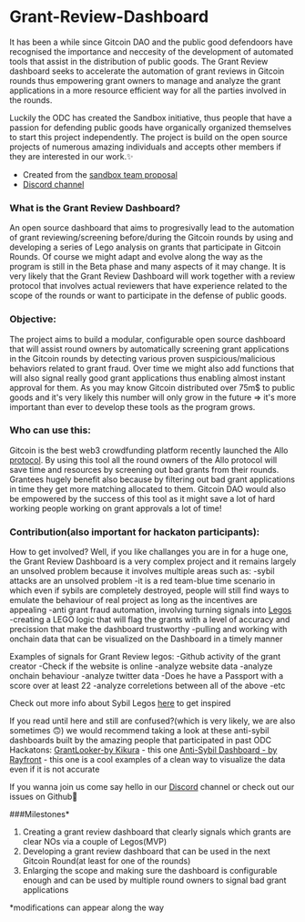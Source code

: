 # Grant-Review-Dashboard

It has been a while since Gitcoin DAO and the public good defendoors have recognised the importance and neccesity of the development of automated tools that assist in the distribution of public goods. The Grant Review dashboard seeks to accelerate the automation of grant reviews in Gitcoin rounds thus empowering grant owners to manage and analyze the grant applications in a more resource efficient way for all the parties involved in the rounds. 

Luckily the ODC has created the Sandbox initiative, thus people that have a passion for defending public goods have organically organized themselves to start this project independently. The project is build on the open source projects of numerous amazing individuals and accepts other members if they are interested in our work.✨ 

- Created from the [sandbox team proposal](https://forum.opendatacommunity.org/t/sandbox-team-proposal/30/2)
- [Discord channel](https://discord.com/channels/1037443230993743902/1087749094207930389)

### What is the Grant Review Dashboard?  

An open source dashboard that aims to progresivally lead to the automation of grant reviewing/screening before/during the Gitcoin rounds by using and developing a series of Lego analysis on grants that participate in Gitcoin Rounds. Of course we might adapt and evolve along the way as the program is still in the Beta phase and many aspects of it may change. It is very likely that the Grant Review Dashboard will work together with a review protocol that involves actual reviewers that have experience related to the scope of the rounds or want to participate in the defense of public goods.

### Objective:  

The project aims to build a modular, configurable open source dashboard that will assist round owners by automatically screening grant applications in the Gitcoin rounds by detecting various proven suspicious/malicious behaviors related to grant fraud. Over time we might also add functions that will also signal really good grant applications thus enabling almost instant approval for them. As you may know Gitcoin distributed over 75m$ to public goods and it's very likely this number will only grow in the future => it's more important than ever to develop these tools as the program grows.

### Who can use this:  

Gitcoin is the best web3 crowdfunding platform recently launched the Allo [protocol](https://docs.allo.gitcoin.co/getting-started/introduction). By using this tool all the round owners of the Allo protocol will save time and resources by screening out bad grants from their rounds. Grantees hugely benefit also because by filtering out bad grant applications in time they get more matching allocated to them. Gitcoin DAO would also be empowered by the success of this tool as it might save a lot of hard working people working on grant approvals a lot of time!


### Contribution(also important for hackaton participants):  

How to get involved? Well, if you like challanges you are in for a huge one, the Grant Review Dashboard is a very complex project and it remains largely an unsolved problem because it involves multiple areas such as: 
-sybil attacks are an unsolved problem 
-it is a red team-blue time scenario in which even if sybils are completely destroyed, people will still find ways to emulate the behaviour of real project as long as the incentives are appealing
-anti grant fraud automation, involving turning signals into [Legos](https://gov.gitcoin.co/t/public-goods-legos-roadmap/12546) 
-creating a LEGO logic that will flag the grants with a level of accuracy and precission that make the dashboard trustworthy 
-pulling and working with onchain data that can be visualized on the Dashboard in a timely manner

Examples of signals for Grant Review legos:
-Github activity of the grant creator
-Check if the website is online
-analyze website data
-analyze onchain behaviour 
-analyze twitter data
-Does he have a Passport with a score over at least 22
-analyze correletions between all of the above
-etc

Check out more info about Sybil Legos [here](https://opendatacommunity.org/docs/legos/) to get inspired

If you read until here and still are confused?(which is very likely, we are also sometimes 🙃) we would recommend taking a look at these anti-sybil dashboards built by the amazing people that participated in past ODC Hackatons:
[GrantLooker-by Kikura](https://www.grantlooker.xyz/projects) - this one 
[Anti-Sybil Dashboard - by Rayfront](https://dashboard-e9cf.vercel.app/) - this one is a cool examples of a clean way to visualize the data even if it is not accurate
 
If you wanna join us come say hello in our [Discord](https://discord.gg/bUBExSASBw) channel or check out our issues on Github🙂

###Milestones*

1. Creating a grant review dashboard that clearly signals which grants are clear NOs via a couple of Legos(MVP)
2. Developing a grant review dashboard that can be used in the next Gitcoin Round(at least for one of the rounds)
3. Enlarging the scope and making sure the dashboard is configurable enough and can be used by multiple round owners to signal bad grant applications

*modifications can appear along the way 

